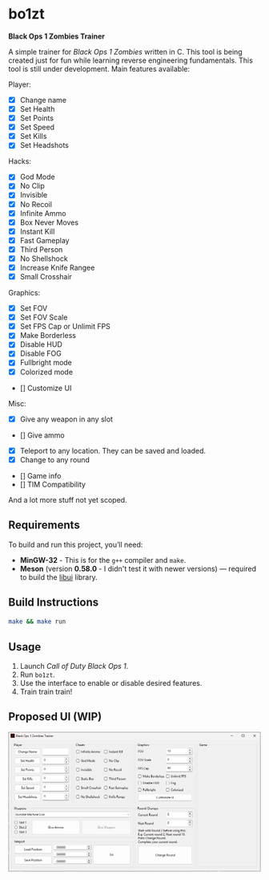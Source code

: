 # bo1zt

**Black Ops 1 Zombies Trainer**

A simple trainer for *Black Ops 1 Zombies* written in C.
This tool is being created just for fun while learning reverse engineering fundamentals. This tool is still under development. Main features available:

Player:
- [x] Change name
- [x] Set Health
- [x] Set Points
- [x] Set Speed
- [x] Set Kills
- [x] Set Headshots

Hacks:
- [x] God Mode
- [x] No Clip
- [x] Invisible
- [x] No Recoil
- [x] Infinite Ammo
- [x] Box Never Moves
- [x] Instant Kill
- [x] Fast Gameplay
- [x] Third Person
- [x] No Shellshock
- [x] Increase Knife Rangee
- [x] Small Crosshair

Graphics:
- [x] Set FOV
- [x] Set FOV Scale
- [x] Set FPS Cap or Unlimit FPS
- [x] Make Borderless
- [x] Disable HUD
- [x] Disable FOG
- [x] Fullbright mode
- [x] Colorized mode
- [] Customize UI

Misc:
- [x] Give any weapon in any slot
- [] Give ammo
- [x] Teleport to any location. They can be saved and loaded.
- [x] Change to any round
- [] Game info
- [] TIM Compatibility

And a lot more stuff not yet scoped.

## Requirements

To build and run this project, you’ll need:

* **MinGW-32** - This is for the `g++` compiler and `make`.
* **Meson** (version **0.58.0** - I didn't test it with newer versions) — required to build the [libui]([https://github.com/libui-ng/libui-ng](https://github.com/libui-ng/libui-ng)) library.

## Build Instructions

```bash
make && make run
```

## Usage

1. Launch *Call of Duty Black Ops 1*.
2. Run `bo1zt`.
3. Use the interface to enable or disable desired features.
4. Train train train!

## Proposed UI (WIP)

![TrainerGUI](./doc/trainer.png)
